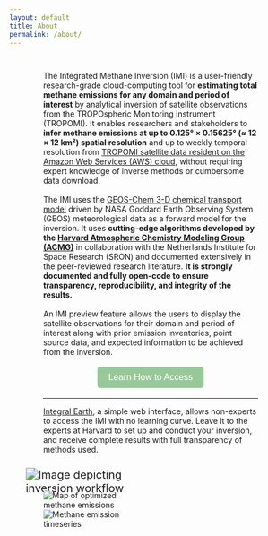 ```yaml
---
layout: default
title: About
permalink: /about/
---
```


<style>
  .pageWrapper {
    padding: 3% 12%;
  }

  #access-btn {
    background-color: #98c89a;
    color: white;
    border: none;
    padding: 10px 20px;
    text-align: center;
    text-decoration: none;
    display: inline-block;
    font-size: 16px;
    margin: 4px 2px;
    cursor: pointer;
    border-radius: 5px;
    transition: all 300ms ease-in-out;
  }

  #access-btn:hover {
    background-color: #719873;
  }

  @media (max-width: 768px) {
    .pageWrapper {
      padding: 5% 5%;
      width: 100% !important;
    }

    #plot {
      scale: 0.7 !important;
    }

  }
</style>


<div class="pageWrapper">

<p>
The Integrated Methane Inversion (IMI) is a user-friendly research-grade cloud-computing tool for <strong>estimating total methane emissions for any domain and period of interest</strong> by analytical inversion of satellite observations from the TROPOspheric Monitoring Instrument (TROPOMI). It enables researchers and stakeholders
to <strong>infer methane emissions at up to 0.125° × 0.15625° (≈ 12 × 12 km²) spatial resolution</strong> and up to weekly temporal resolution from <a href="https://registry.opendata.aws/sentinel5p/">TROPOMI satellite data resident on the Amazon Web Services (AWS) cloud</a>, without requiring
expert knowledge of inverse methods or cumbersome data download. 
<br>
<br>
The IMI uses the <a href="https://geos-chem.org">GEOS-Chem 3-D chemical transport model</a> driven by NASA Goddard Earth Observing System (GEOS) meteorological data as a forward model for the inversion. It uses
<strong>cutting-edge algorithms developed by the <a href="https://acmg.seas.harvard.edu/">Harvard Atmospheric Chemistry Modeling Group (ACMG)</a></strong> in collaboration with the Netherlands Institute for Space Research (SRON) and documented extensively in the peer-reviewed research literature. <strong>It is strongly documented and fully open-code to ensure transparency, reproducibility, and integrity of the results.</strong>
<br>
<br>
An IMI preview feature allows the users to display the satellite observations for their domain and period of interest along with prior emission inventories, point source data, and expected information to be achieved from the inversion.
</p>

<div style="display: flex; justify-content: center; align-items: center">
	<a href="{{ site.baseurl }}#topTwoColumn">
		<button id="access-btn">Learn How to Access</button>
    </a>
</div>

<hr />
<p>
<a href="https://integralearth.github.io">Integral Earth</a>, a simple web interface, allows non-experts to access
the IMI with no learning curve. Leave it to the experts at Harvard to set up and conduct your inversion, and receive complete results with
full transparency of methods used.
</p>

<div id="plot" style="width: 40%; margin-top: 8%">
	<img src="{{ site.baseurl }}/assets/plots/model.png" alt="Image depicting inversion workflow" style="transform: scale(1.4)"/>
	<img src="{{ site.baseurl }}/assets/plots/optimized_emissions.png" alt="Map of optimized methane emissions" style="transform: scale(0.99);"/>
	<img src="{{ site.baseurl }}/assets/plots/emissions_timeline.png" alt="Methane emission timeseries" style="transform: scale(0.99);"/>
</div>

</div>